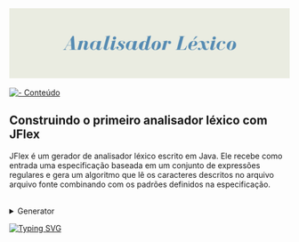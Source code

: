  <img src="https://github.com/S4-2024/lexicalanalyzer/blob/main/src/main/java/br/com/johnidouglas/lexicalanalyzer/banner1.png ">
 
[![  -  Conteúdo](https://img.shields.io/badge/_-_Conteúdo-pink?style=for-the-badge)](https://johnidm.gitbooks.io/compiladores-para-humanos/content/part1/structure-of-a-compiler.html)

<h2> Construindo o primeiro analisador léxico com JFlex </h2>

<p> JFlex é um gerador de analisador léxico escrito em Java. Ele recebe como entrada uma especificação baseada em um conjunto de expressões regulares e gera um algoritmo que lê os caracteres descritos no arquivo arquivo fonte combinando com os padrões definidos na especificação. </p>
<br> 


<details>
 <summary>  Generator </summary>

```
package br.com.johnidouglas.lexicalanalyzer;

import java.io.File;
import java.nio.file.Paths;

public class Generator {

    public static void main(String[] args) {

        String rootPath = Paths.get("").toAbsolutePath(). toString();
        String subPath = "/src/main/java/br/com/johnidouglas/lexicalanalyzer/";

        String file = rootPath + subPath + "language.lex";

        File sourceCode = new File(file);

        jflex.Main.generate(sourceCode);

    }
}

```


 
</details>

[![Typing SVG](https://readme-typing-svg.demolab.com?font=Fira+Code&duration=5047&pause=2000&color=F711E6&random=false&width=435&lines=%E2%99%A1+working+on+it+%E2%99%A1)](https://git.io/typing-svg)

